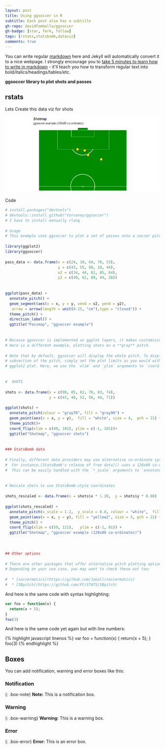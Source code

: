 ```yaml
---
layout: post
title: Using ggsoccer in R
subtitle: Each post also has a subtitle
gh-repo: davidfombella/ggsoccer
gh-badge: [star, fork, follow]
tags: [rstats,statsbomb,dataviz]
comments: true
---
```


You can write regular [markdown](http://markdowntutorial.com/) here and Jekyll will automatically convert it to a nice webpage.  I strongly encourage you to [take 5 minutes to learn how to write in markdown](http://markdowntutorial.com/) - it'll teach you how to transform regular text into bold/italics/headings/tables/etc.

**ggsoccer library to plot shots and passes**

## rstats


Lets Create this data viz for shots

![shots](https://github.com/davidfombella/ggsoccer/blob/master/Examples_of_Code/Shotmap_StatsBomb.png)

Code

```r
# install.packages("devtools")
# devtools::install_github("torvaney/ggsoccer")
# I have to install manually rlang 

# Usage
# This example uses ggsoccer to plot a set of passes onto a soccer pitch.

library(ggplot2)
library(ggsoccer)

pass_data <- data.frame(x = c(24, 18, 64, 78, 53),
                        y = c(43, 55, 88, 18, 44),
                        x2 = c(34, 44, 81, 85, 64),
                        y2 = c(40, 62, 89, 44, 28))


ggplot(pass_data) +
  annotate_pitch() +
  geom_segment(aes(x = x, y = y, xend = x2, yend = y2),
   arrow = arrow(length = unit(0.25, "cm"),type = "closed")) +
  theme_pitch() +
  direction_label() +
  ggtitle("Passmap", "ggsoccer example")


# Because ggsoccer is implemented as ggplot layers, it makes customising a plot very easy.
# Here is a different example, plotting shots on a **gray** pitch.

# Note that by default, ggsoccer will display the whole pitch. To display a
# subsection of the pitch, simply set the plot limits as you would with any other
# ggplot2 plot. Here, we use the `xlim` and `ylim` arguments to `coord_flip`:


#  SHOTS

shots <- data.frame(x = c(90, 85, 82, 78, 83, 74),
                    y = c(43, 40, 52, 56, 44, 71))

ggplot(shots) +
  annotate_pitch(colour = "gray70", fill = "gray90") +
  geom_point(aes(x = x, y = y),  fill = "white", size = 4,  pch = 21) +
  theme_pitch()+
  coord_flip(xlim = c(49, 101), ylim = c(-1, 101))+
  ggtitle("Shotmap", "ggsoccer shots")


### StatsBomb data

# Finally, different data providers may use alternative co-ordinate systems to ggsoccer default 100x100.
#  For instance,[StatsBomb's release of free data]() uses a 120x80 co-ordinate system.
#  This can be easily handled with the `*_scale` arguments to `annotate_pitch`:


# Rescale shots to use StatsBomb-style coordinates

shots_rescaled <- data.frame(x = shots$x * 1.20,  y = shots$y * 0.80)

ggplot(shots_rescaled) +
  annotate_pitch(x_scale = 1.2,  y_scale = 0.8, colour = "white",  fill = "green4") +
  geom_point(aes(x = x, y = y), fill = "yellow2", size = 5, pch = 21) +
  theme_pitch() +
  coord_flip(xlim = c(59, 121),   ylim = c(-1, 81)) +
  ggtitle("Shotmap", "ggsoccer example (120x80 co-ordinates)")



## Other options

# There are other packages that offer alternative pitch plotting options.
# Depending on your use case, you may want to check these out too:

#  * [soccermatics](https://github.com/JoGall/soccermatics)
#  * [SBpitch](https://github.com/FCrSTATS/SBpitch)

```





And here is the same code with syntax highlighting:

```javascript
var foo = function(x) {
  return(x + 5);
}
foo(3)
```

And here is the same code yet again but with line numbers:

{% highlight javascript linenos %}
var foo = function(x) {
  return(x + 5);
}
foo(3)
{% endhighlight %}

## Boxes
You can add notification, warning and error boxes like this:

### Notification

{: .box-note}
**Note:** This is a notification box.

### Warning

{: .box-warning}
**Warning:** This is a warning box.

### Error

{: .box-error}
**Error:** This is an error box.
